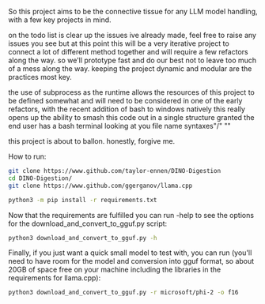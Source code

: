 So this project aims to be the connective tissue for any LLM model handling, with a few key projects in mind. 

on the todo list is clear up the issues ive already made, feel free to raise any issues you see but at this point this will be a very iterative project to connect a lot of different method together and will require a few refactors along the way. so we'll prototype fast and do our best not to leave too much of a mess along the way. keeping the project dynamic and modular are the practices most key.

the use of subprocess as the runtime allows the resources of this project to be defined somewhat and will need to be considered in one of the early refactors, with the recent addition of bash to windows natively this really opens up the ability to smash this code out in a single structure granted the end user has a bash terminal looking at you file name syntaxes"/" "\"

this project is about to ballon. honestly, forgive me.



How to run:
```bash
git clone https://www.github.com/taylor-ennen/DINO-Digestion
cd DINO-Digestion/
git clone https://www.github.com/ggerganov/llama.cpp

python3 -m pip install -r requirements.txt
```

Now that the requirements are fulfilled you can run -help to see the options for the download_and_convert_to_gguf.py script:
```bash
python3 download_and_convert_to_gguf.py -h
```

Finally, if you just want a quick small model to test with, you can run (you'll need to have room for the model and conversion into gguf format, so about 20GB of space free on your machine including the libraries in the requirements for llama.cpp):
```bash
python3 download_and_convert_to_gguf.py -r microsoft/phi-2 -o f16
```

